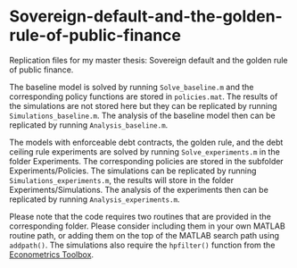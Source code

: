 # Sovereign-default-and-the-golden-rule-of-public-finance
 Replication files for my master thesis: Sovereign default and the golden rule of public finance.

The baseline model is solved by running `Solve_baseline.m` and the corresponding policy functions are stored in `policies.mat`. 
The results of the simulations are not stored here but they can be replicated by running `Simulations_baseline.m`. The analysis of the baseline
model then can be replicated by running `Analysis_baseline.m`.

The models with enforceable debt contracts, the golden rule, and the debt ceiling rule experiments are solved by running `Solve_experiments.m` in the folder Experiments.
The corresponding policies are stored in the subfolder Experiments/Policies. The simulations can be replicated by running `Simulations_experiments.m`,
the results will store in the folder Experiments/Simulations. The analysis of the experiments then can be replicated by running `Analysis_experiments.m`.

Please note that the code requires two routines that are provided in the corresponding folder. Please consider including them in your own MATLAB routine path, or adding them on the top of the MATLAB search path using ``addpath()``. The simulations also require the ``hpfilter()`` function from the [Econometrics Toolbox](https://www.mathworks.com/help/econ/index.html?s_tid=CRUX_lftnav).
